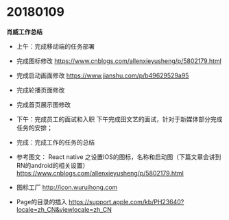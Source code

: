 # 20180109

**肖威工作总结**

- 上午：完成移动端的任务部署

- 完成图标修改
https://www.cnblogs.com/allenxieyusheng/p/5802179.html
- 完成启动画面修改
https://www.jianshu.com/p/b49629529a95
- 完成轮播页面修改
- 完成首页展示图修改

- 下午：完成员工的面试和入职
下午完成田文艺的面试，针对于新媒体部分完成任务的安排；

- 完成：完成工作的任务的总结

- 参考图文：
React native 之设置IOS的图标，名称和启动图（下篇文章会讲到RN的android的相关设置）
https://www.cnblogs.com/allenxieyusheng/p/5802179.html

- 图标工厂
http://icon.wuruihong.com

- Page的目录的插入
https://support.apple.com/kb/PH23640?locale=zh_CN&viewlocale=zh_CN
